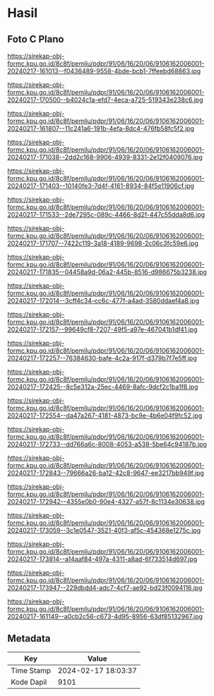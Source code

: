 # Hasil

## Foto C Plano

https://sirekap-obj-formc.kpu.go.id/8c8f/pemilu/pdpr/91/06/16/20/06/9106162006001-20240217-161013--f0436489-9558-4bde-bcb1-7ffeebd68863.jpg

https://sirekap-obj-formc.kpu.go.id/8c8f/pemilu/pdpr/91/06/16/20/06/9106162006001-20240217-170500--b4024c1a-efd7-4eca-a725-519343e238c6.jpg

https://sirekap-obj-formc.kpu.go.id/8c8f/pemilu/pdpr/91/06/16/20/06/9106162006001-20240217-161807--11c241a6-191b-4efa-8dc4-476fb58fc5f2.jpg

https://sirekap-obj-formc.kpu.go.id/8c8f/pemilu/pdpr/91/06/16/20/06/9106162006001-20240217-171038--2dd2c168-9906-4939-8331-2e12f0409076.jpg

https://sirekap-obj-formc.kpu.go.id/8c8f/pemilu/pdpr/91/06/16/20/06/9106162006001-20240217-171403--10140fe3-7d4f-4161-8934-84f5e11906cf.jpg

https://sirekap-obj-formc.kpu.go.id/8c8f/pemilu/pdpr/91/06/16/20/06/9106162006001-20240217-171533--2de7295c-089c-4466-8d2f-447c55dda8d6.jpg

https://sirekap-obj-formc.kpu.go.id/8c8f/pemilu/pdpr/91/06/16/20/06/9106162006001-20240217-171707--7422c119-3a18-4189-9698-2c06c3fc59e6.jpg

https://sirekap-obj-formc.kpu.go.id/8c8f/pemilu/pdpr/91/06/16/20/06/9106162006001-20240217-171835--04458a9d-06a2-445b-8516-d986675b3238.jpg

https://sirekap-obj-formc.kpu.go.id/8c8f/pemilu/pdpr/91/06/16/20/06/9106162006001-20240217-172014--3cff4c34-cc6c-477f-a4ad-3580ddaef4a8.jpg

https://sirekap-obj-formc.kpu.go.id/8c8f/pemilu/pdpr/91/06/16/20/06/9106162006001-20240217-172157--99649cf8-7207-49f5-a97e-467041b1df41.jpg

https://sirekap-obj-formc.kpu.go.id/8c8f/pemilu/pdpr/91/06/16/20/06/9106162006001-20240217-172257--76384630-bafe-4c2a-917f-d379b7f7e5ff.jpg

https://sirekap-obj-formc.kpu.go.id/8c8f/pemilu/pdpr/91/06/16/20/06/9106162006001-20240217-172425--8c5e312a-25ec-4469-8afc-9dcf2c1ba1f8.jpg

https://sirekap-obj-formc.kpu.go.id/8c8f/pemilu/pdpr/91/06/16/20/06/9106162006001-20240217-172554--da47a267-4181-4873-bc9e-4b6e04f9fc52.jpg

https://sirekap-obj-formc.kpu.go.id/8c8f/pemilu/pdpr/91/06/16/20/06/9106162006001-20240217-172733--dd766a6c-8008-4053-a538-5be64c94187b.jpg

https://sirekap-obj-formc.kpu.go.id/8c8f/pemilu/pdpr/91/06/16/20/06/9106162006001-20240217-172843--79666a26-ba12-42c8-9647-ee3217bb949f.jpg

https://sirekap-obj-formc.kpu.go.id/8c8f/pemilu/pdpr/91/06/16/20/06/9106162006001-20240217-172942--4355e0b0-90e4-4327-a57f-8c1134e30638.jpg

https://sirekap-obj-formc.kpu.go.id/8c8f/pemilu/pdpr/91/06/16/20/06/9106162006001-20240217-173059--3c1e0547-3521-40f3-af5c-454368e1275c.jpg

https://sirekap-obj-formc.kpu.go.id/8c8f/pemilu/pdpr/91/06/16/20/06/9106162006001-20240217-173814--a14aaf84-497a-4311-a8ad-6f733514d697.jpg

https://sirekap-obj-formc.kpu.go.id/8c8f/pemilu/pdpr/91/06/16/20/06/9106162006001-20240217-173947--229dbdd4-adc7-4cf7-ae92-bd23f0094116.jpg

https://sirekap-obj-formc.kpu.go.id/8c8f/pemilu/pdpr/91/06/16/20/06/9106162006001-20240217-161149--a0cb2c56-c673-4d95-8956-63df85132967.jpg


## Metadata

| Key        | Value               |
| ---------- | ------------------- |
| Time Stamp | 2024-02-17 18:03:37 |
| Kode Dapil | 9101                |



